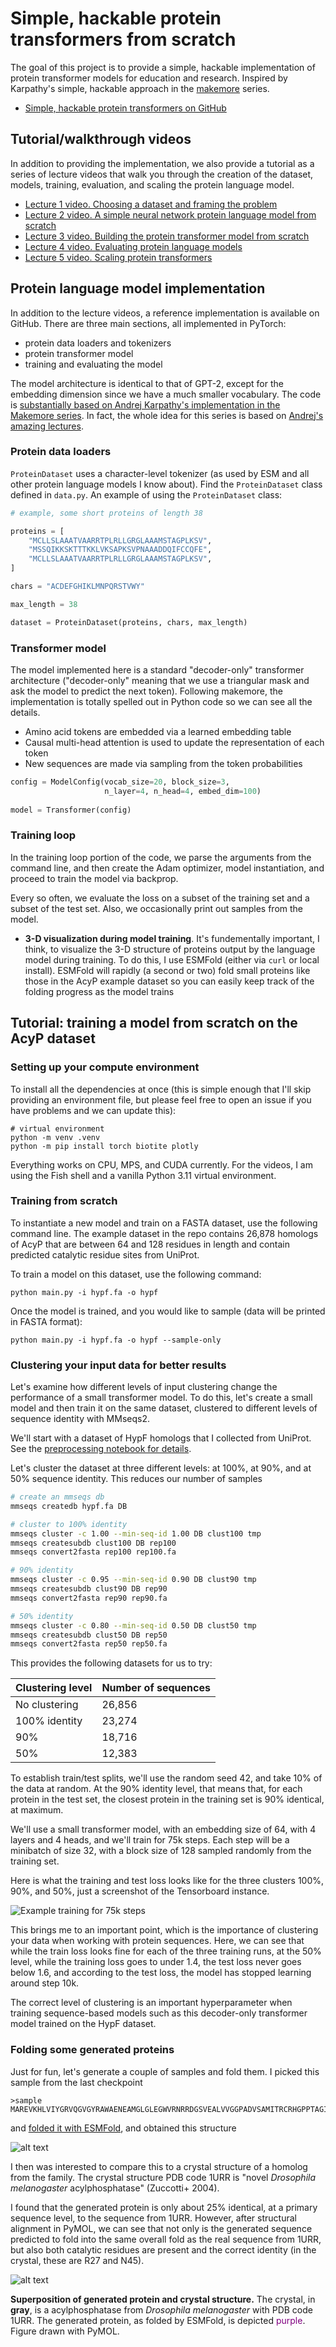 # Simple, hackable protein transformers from scratch 

The goal of this project is to provide a simple, hackable implementation of protein transformer models for education and research. Inspired by Karpathy's simple, hackable approach in the [makemore](https://github.com/karpathy/makemore) series. 

- [Simple, hackable protein transformers on GitHub]()

## Tutorial/walkthrough videos 

In addition to providing the implementation, we also provide a tutorial as a series of lecture videos that walk you through the creation of the dataset, models, training, evaluation, and scaling the protein language model. 

- [Lecture 1 video. Choosing a dataset and framing the problem]()
- [Lecture 2 video. A simple neural network protein language model from scratch]()
- [Lecture 3 video. Building the protein transformer model from scratch]()
- [Lecture 4 video. Evaluating protein language models]()
- [Lecture 5 video. Scaling protein transformers]()


## Protein language model implementation 

In addition to the lecture videos, a reference implementation is available on GitHub. There are three main sections, all implemented in PyTorch:

- protein data loaders and tokenizers
- protein transformer model
- training and evaluating the model

The model architecture is identical to that of GPT-2, except for the embedding dimension since we have a much smaller vocabulary. The code is [substantially based on Andrej Karpathy's implementation in the Makemore series](). In fact, the whole idea for this series is based on [Andrej's amazing lectures]().   


### Protein data loaders 

`ProteinDataset` uses a character-level tokenizer (as used by ESM and all other protein language models I know about). Find the `ProteinDataset` class defined in `data.py`. An example of using the `ProteinDataset` class: 

```python 
# example, some short proteins of length 38 

proteins = [
    "MCLLSLAAATVAARRTPLRLLGRGLAAAMSTAGPLKSV", 
    "MSSQIKKSKTTTKKLVKSAPKSVPNAAADDQIFCCQFE", 
    "MCLLSLAAATVAARRTPLRLLGRGLAAAMSTAGPLKSV", 
]

chars = "ACDEFGHIKLMNPQRSTVWY"

max_length = 38 

dataset = ProteinDataset(proteins, chars, max_length)
```

### Transformer model 

The model implemented here is a standard "decoder-only" transformer architecture
("decoder-only" meaning that we use a triangular mask and ask the model to predict the next token). Following makemore, the implementation is totally spelled out in Python code so we can see all the details. 

- Amino acid tokens are embedded via a learned embedding table 
- Causal multi-head attention is used to update the representation of each token 
- New sequences are made via sampling from the token probabilities 

```python 
config = ModelConfig(vocab_size=20, block_size=3, 
                     n_layer=4, n_head=4, embed_dim=100)
                     
model = Transformer(config)
```

### Training loop 

In the training loop portion of the code, we parse the arguments
from the command line, and then create the Adam optimizer, model
instantiation, and proceed to train the model via backprop. 

Every so often, we evaluate the loss on a subset of the training set and a subset of the test set. Also, we occasionally print out samples from the model. 

- **3-D visualization during model training**. It's fundementally 
  important, I think, to visualize the 3-D structure of proteins
  output by the language model during training. To do this, I use 
  ESMFold (either via `curl` or local install). ESMFold will 
  rapidly (a second or two) fold small proteins like those in the 
  AcyP example dataset so you can easily keep track of the folding
  progress as the model trains 


## Tutorial: training a model from scratch on the AcyP dataset 


### Setting up your compute environment 

To install all the dependencies at once (this is simple enough that I'll skip providing an environment file, but please feel free to open an issue if you have problems and we can update this): 

```
# virtual environment 
python -m venv .venv 
python -m pip install torch biotite plotly 
```

Everything works on CPU, MPS, and CUDA currently. For the videos, I am using the Fish shell and a vanilla Python 3.11 virtual environment. 


### Training from scratch  

To instantiate a new model and train on a FASTA dataset, use the following command line. The example dataset in the repo contains 26,878 homologs of AcyP that are between 64 and 128 residues in length and contain predicted catalytic residue sites from UniProt. 

To train a model on this dataset, use the following command: 

```
python main.py -i hypf.fa -o hypf 
```

Once the model is trained, and you would like to sample (data will be printed in FASTA format):

```
python main.py -i hypf.fa -o hypf --sample-only 
```

### Clustering your input data for better results 

Let's examine how different levels of input clustering change 
the performance of a small transformer model. To do this, let's 
create a small model and then train it on the same dataset, 
clustered to different levels of sequence identity with MMseqs2. 

We'll start with a dataset of HypF homologs that I collected from 
UniProt. See the [preprocessing notebook for details](preprocessing.ipynb). 

Let's cluster the dataset at three different levels: at 100%, 
at 90%, and at 50% sequence identity. This reduces our number of
samples 

```bash 
# create an mmseqs db 
mmseqs createdb hypf.fa DB 

# cluster to 100% identity 
mmseqs cluster -c 1.00 --min-seq-id 1.00 DB clust100 tmp
mmseqs createsubdb clust100 DB rep100
mmseqs convert2fasta rep100 rep100.fa

# 90% identity 
mmseqs cluster -c 0.95 --min-seq-id 0.90 DB clust90 tmp
mmseqs createsubdb clust90 DB rep90 
mmseqs convert2fasta rep90 rep90.fa   

# 50% identity 
mmseqs cluster -c 0.80 --min-seq-id 0.50 DB clust50 tmp
mmseqs createsubdb clust50 DB rep50 
mmseqs convert2fasta rep50 rep50.fa   
```

This provides the following datasets for us to try: 

| Clustering level | Number of sequences 
|------------------|---------------------
| No clustering    | 26,856
| 100% identity    | 23,274
| 90%              | 18,716
| 50%              | 12,383

To establish train/test splits, we'll use the random seed 42, 
and take 10% of the data at random. At the 90% identity level,
that means that, for each protein in the test set, the closest
protein in the training set is 90% identical, at maximum. 

We'll use a small transformer model, with an embedding size of 64, 
with 4 layers and 4 heads, and we'll train for 75k steps. Each 
step will be a minibatch of size 32, with a block size of 128 
sampled randomly from the training set. 

Here is what the training and test loss looks like for the three
clusters 100%, 90%, and 50%, just a screenshot of the Tensorboard
instance. 

![Example training for 75k steps](img/example-training.png)

This brings me to an important point, which is the importance of clustering your data when working with protein sequences. Here, we can see that while the train loss looks fine for each of the three training runs, at the 50% level, while the training loss goes to under 1.4, the test loss never goes below 1.6, and according to the test loss, the model has stopped learning around step 10k. 

The correct level of clustering is an important hyperparameter when training sequence-based models such as this decoder-only transformer model trained on the HypF dataset. 

### Folding some generated proteins 

Just for fun, let's generate a couple of samples and fold them. 
I picked this sample from the last checkpoint 

```
>sample
MAREVKHLVIYGRVQGVGYRAWAENEAMGLGLEGWVRNRRDGSVEALVVGGPADVSAMITRCRHGPPTAGIVSLLEETCPDAGIPPSRGFKQLPTV
```

and [folded it with ESMFold](), and obtained this structure

![alt text](img/example-folded.png)

I then was interested to compare this to a crystal structure of 
a homolog from the family. The crystal structure PDB code 1URR 
is "novel _Drosophila melanogaster_ acylphosphatase" (Zuccotti+ 2004). 

I found that the generated protein is only about 25% identical, 
at a primary sequence level, to the sequence from 1URR. However, 
after structural alignment in PyMOL, we can see that not only is 
the generated sequence predicted to fold into the same overall fold
as the real sequence from 1URR, but also both catalytic residues 
are present and the correct identity (in the crystal, these are 
R27 and N45). 

![alt text](img/example-folded-crystal.png)

**Superposition of generated protein 
and crystal structure.** The crystal, in **gray**, is a acylphosphatase from _Drosophila melanogaster_ with PDB code 1URR. The generated protein, as folded by ESMFold, is depicted <span style="color:purple;">purple</span>. Figure drawn with PyMOL. 
